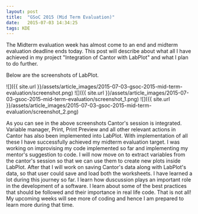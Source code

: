 ```yaml
---
layout: post
title:  "GSoC 2015 (Mid Term Evaluation)"
date:   2015-07-03 14:34:25
tags: KDE
---
```

The Midterm evaluation week has almost come to an end and midterm evaluation deadline ends today. This post will describe about what all I have achieved in my project "Integration of Cantor with LabPlot" and what I plan to do further.

Below are the screenshots of LabPlot.

![]({{ site.url }}/assets/article_images/2015-07-03-gsoc-2015-mid-term-evaluation/screenshot.png)
![]({{ site.url }}/assets/article_images/2015-07-03-gsoc-2015-mid-term-evaluation/screenshot_1.png)
![]({{ site.url }}/assets/article_images/2015-07-03-gsoc-2015-mid-term-evaluation/screenshot_2.png)

As you can see in the above screenshots Cantor's session is integrated. Variable manager, Print, Print Preview and all other relevant actions in Cantor has also been implemented into LabPlot. With implementation of all these I have successfully achieved my midterm evaluation target. I was working on improvising my code implemented so far and implementing my mentor's suggestion to code.
I will now move on to extract variables from the cantor's session so that we can use them to create new plots inside LabPlot. After that I will work on saving Cantor's data along with LabPlot's data, so that user could save and load both the worksheets.
I have learned a lot during this journey so far. I learn how duscussion plays an important role in the development of a software. I learn about some of the best practices that should be followed and their importance in real life code.
That is not all! My upcoming weeks will see more of coding and hence I am prepared to learn more during that time.
